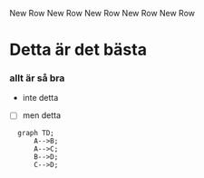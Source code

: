 New Row
New Row
New Row
New Row
New Row
# Detta är det bästa
### allt är så bra
- inte detta
- [ ] men detta

```mermaid
  graph TD;
      A-->B;
      A-->C;
      B-->D;
      C-->D;
```

